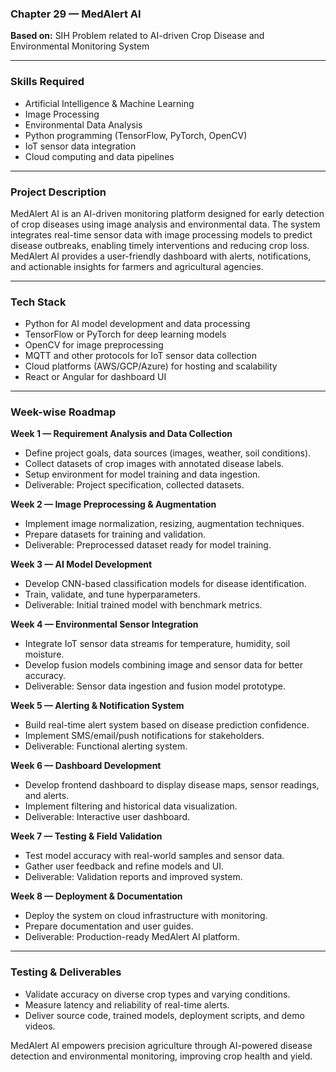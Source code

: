 ### Chapter 29 — MedAlert AI

**Based on:** SIH Problem related to AI-driven Crop Disease and Environmental Monitoring System  

***

### Skills Required  
- Artificial Intelligence & Machine Learning  
- Image Processing  
- Environmental Data Analysis  
- Python programming (TensorFlow, PyTorch, OpenCV)  
- IoT sensor data integration  
- Cloud computing and data pipelines  

***

### Project Description  

MedAlert AI is an AI-driven monitoring platform designed for early detection of crop diseases using image analysis and environmental data. The system integrates real-time sensor data with image processing models to predict disease outbreaks, enabling timely interventions and reducing crop loss. MedAlert AI provides a user-friendly dashboard with alerts, notifications, and actionable insights for farmers and agricultural agencies.

***

### Tech Stack  
- Python for AI model development and data processing  
- TensorFlow or PyTorch for deep learning models  
- OpenCV for image preprocessing  
- MQTT and other protocols for IoT sensor data collection  
- Cloud platforms (AWS/GCP/Azure) for hosting and scalability  
- React or Angular for dashboard UI  

***

### Week-wise Roadmap  

**Week 1 — Requirement Analysis and Data Collection**  
- Define project goals, data sources (images, weather, soil conditions).  
- Collect datasets of crop images with annotated disease labels.  
- Setup environment for model training and data ingestion.  
- Deliverable: Project specification, collected datasets.

**Week 2 — Image Preprocessing & Augmentation**  
- Implement image normalization, resizing, augmentation techniques.  
- Prepare datasets for training and validation.  
- Deliverable: Preprocessed dataset ready for model training.

**Week 3 — AI Model Development**  
- Develop CNN-based classification models for disease identification.  
- Train, validate, and tune hyperparameters.  
- Deliverable: Initial trained model with benchmark metrics.

**Week 4 — Environmental Sensor Integration**  
- Integrate IoT sensor data streams for temperature, humidity, soil moisture.  
- Develop fusion models combining image and sensor data for better accuracy.  
- Deliverable: Sensor data ingestion and fusion model prototype.

**Week 5 — Alerting & Notification System**  
- Build real-time alert system based on disease prediction confidence.  
- Implement SMS/email/push notifications for stakeholders.  
- Deliverable: Functional alerting system.

**Week 6 — Dashboard Development**  
- Develop frontend dashboard to display disease maps, sensor readings, and alerts.  
- Implement filtering and historical data visualization.  
- Deliverable: Interactive user dashboard.

**Week 7 — Testing & Field Validation**  
- Test model accuracy with real-world samples and sensor data.  
- Gather user feedback and refine models and UI.  
- Deliverable: Validation reports and improved system.

**Week 8 — Deployment & Documentation**  
- Deploy the system on cloud infrastructure with monitoring.  
- Prepare documentation and user guides.  
- Deliverable: Production-ready MedAlert AI platform.

***

### Testing & Deliverables  
- Validate accuracy on diverse crop types and varying conditions.  
- Measure latency and reliability of real-time alerts.  
- Deliver source code, trained models, deployment scripts, and demo videos.

MedAlert AI empowers precision agriculture through AI-powered disease detection and environmental monitoring, improving crop health and yield.